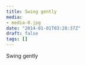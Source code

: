 ```yaml
---
title: Swing gently
media:
- media-0.jpg
date: "2014-01-01T03:28:37Z"
draft: false
tags: []
---
```

Swing gently
